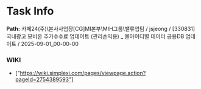 # Task Info

**Path:** 카페24(주)\본사사업장\[CG]MI본부\MIH그룹\밸류업팀 / jsjeong / [330831] 국내광고 모비온 추가수수료 업데이트 (관리손익용) _ 몰아이디별 데이터 공용DB 업데이트 / 2025-09-01_00-00-00

### WIKI
- ["https://wiki.simplexi.com/pages/viewpage.action?pageId=2754389593"]


